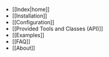 - [[Index|home]]
- [[Installation]]
- [[Configuration]]
- [[Provided Tools and Classes (API)]]
- [[Examples]]
- [[FAQ]]
- [[About]]
